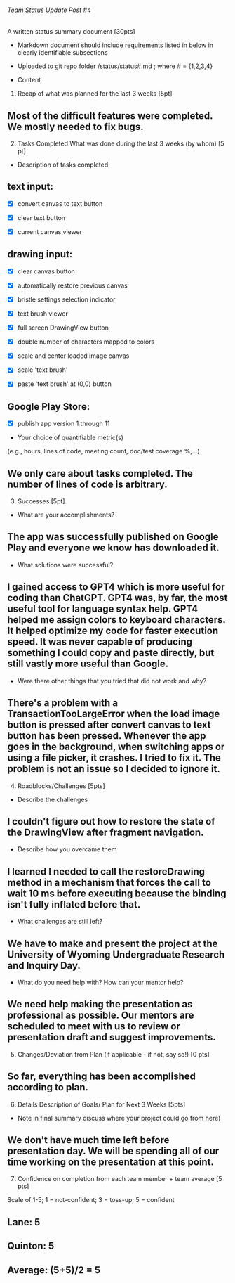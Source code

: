 ###### Team Status Update Post #4

A written status summary document [30pts]

* Markdown document should include requirements listed in below in clearly identifiable subsections

* Uploaded to git repo folder /status/status​#​.md ; where # = {1,2,3,4}

* Content

1. Recap of what was planned for the last 3 weeks [5pt]

## Most of the difficult features were completed. We mostly needed to fix bugs. 

2. Tasks Completed What was done during the last 3 weeks (by whom) [5 pt]

* Description of tasks completed

## text input:
-[x] convert canvas to text button

-[x] clear text button

-[x] current canvas viewer

## drawing input:
-[x] clear canvas button

-[x] automatically restore previous canvas

-[x] bristle settings selection indicator

-[x] text brush viewer

-[x] full screen DrawingView button

-[x] double number of characters mapped to colors

-[x] scale and center loaded image canvas

-[x] scale 'text brush'

-[x] paste 'text brush' at (0,0) button

## Google Play Store:
-[x] publish app version 1 through 11

* Your choice of quantifiable metric(s)

(e.g., hours, lines of code, meeting count, doc/test coverage %,...)

## We only care about tasks completed. The number of lines of code is arbitrary. 

3. Successes [5pt]

* What are your accomplishments?

## The app was successfully published on Google Play and everyone we know has downloaded it. 

* What solutions were successful?

## I gained access to GPT4 which is more useful for coding than ChatGPT. GPT4 was, by far, the most useful tool for language syntax help. GPT4 helped me assign colors to keyboard characters. It helped optimize my code for faster execution speed. It was never capable of producing something I could copy and paste directly, but still vastly more useful than Google. 

* Were there other things that you tried that did not work and why?

## There's a problem with a TransactionTooLargeError when the load image button is pressed after convert canvas to text button has been pressed. Whenever the app goes in the background, when switching apps or using a file picker, it crashes. I tried to fix it. The problem is not an issue so I decided to ignore it. 

4. Roadblocks/Challenges [5pts]

* Describe the challenges

## I couldn't figure out how to restore the state of the DrawingView after fragment navigation.

* Describe how you overcame them

## I learned I needed to call the restoreDrawing method in a mechanism that forces the call to wait 10 ms before executing because the binding isn't fully inflated before that. 

* What challenges are still left?

## We have to make and present the project at the University of Wyoming Undergraduate Research and Inquiry Day. 

* What do you need help with? How can your mentor help?

## We need help making the presentation as professional as possible. Our mentors are scheduled to meet with us to review or presentation draft and suggest improvements. 

5. Changes/Deviation from Plan ​(if applicable - if not, say so!) [0 pts]

## So far, everything has been accomplished according to plan. 

6. Details Description of Goals/ Plan for ​Next 3 Weeks [5pts]

* Note in final summary discuss where your project could go from here)

## We don't have much time left before presentation day. We will be spending all of our time working on the presentation at this point. 

7. Confidence on completion from each team member + team average [5 pts]

Scale of 1-5; 1 = not-confident; 3 = toss-up; 5 = confident

## Lane: 5
## Quinton: 5
## Average: (5+5)/2 = 5